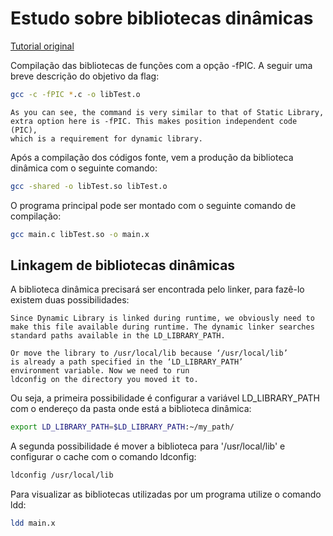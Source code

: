 # Estudo sobre bibliotecas dinâmicas

[Tutorial original](https://medium.com/@meghamohan/everything-you-need-to-know-about-libraries-in-c-e8ad6138cbb4)

Compilação das bibliotecas de funções com a opção -fPIC. A seguir uma
breve descrição do objetivo da flag:

```sh
gcc -c -fPIC *.c -o libTest.o
```

```
As you can see, the command is very similar to that of Static Library,
extra option here is -fPIC. This makes position independent code (PIC),
which is a requirement for dynamic library.
```

Após a compilação dos códigos fonte, vem a produção da biblioteca
dinâmica com o seguinte comando:

```sh
gcc -shared -o libTest.so libTest.o
```

O programa principal pode ser montado com o seguinte comando de compilação:

```sh
gcc main.c libTest.so -o main.x
```

## Linkagem de bibliotecas dinâmicas

A biblioteca dinâmica precisará ser encontrada pelo linker, para fazê-lo
existem duas possibilidades:

```
Since Dynamic Library is linked during runtime, we obviously need to
make this file available during runtime. The dynamic linker searches
standard paths available in the LD_LIBRARY_PATH.

Or move the library to /usr/local/lib because ‘/usr/local/lib’
is already a path specified in the ‘LD_LIBRARY_PATH’
environment variable. Now we need to run
ldconfig on the directory you moved it to.
```
Ou seja, a primeira possibilidade é configurar a variável LD\_LIBRARY\_PATH
com o endereço da pasta onde está a biblioteca dinâmica:

```sh
export LD_LIBRARY_PATH=$LD_LIBRARY_PATH:~/my_path/
```

A segunda possibilidade é mover a biblioteca para '/usr/local/lib' e
configurar o cache com o comando ldconfig:

```sh
ldconfig /usr/local/lib
```


Para visualizar as bibliotecas utilizadas por um programa utilize o comando
ldd:

```sh
ldd main.x
```

